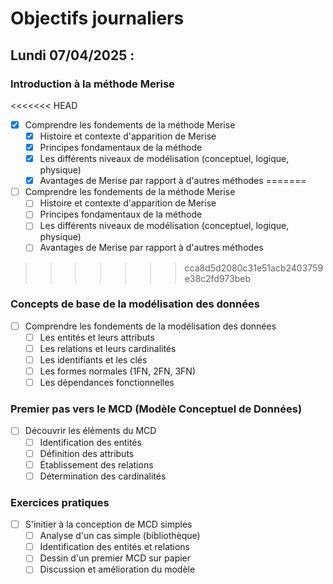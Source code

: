 # Objectifs journaliers

## Lundi 07/04/2025 :

### Introduction à la méthode Merise
<<<<<<< HEAD
- [x] Comprendre les fondements de la méthode Merise
  - [x] Histoire et contexte d'apparition de Merise
  - [x] Principes fondamentaux de la méthode
  - [x] Les différents niveaux de modélisation (conceptuel, logique, physique)
  - [x] Avantages de Merise par rapport à d'autres méthodes
=======
- [ ] Comprendre les fondements de la méthode Merise
  - [ ] Histoire et contexte d'apparition de Merise
  - [ ] Principes fondamentaux de la méthode
  - [ ] Les différents niveaux de modélisation (conceptuel, logique, physique)
  - [ ] Avantages de Merise par rapport à d'autres méthodes
>>>>>>> cca8d5d2080c31e51acb2403759e38c2fd973beb

### Concepts de base de la modélisation des données
- [ ] Comprendre les fondements de la modélisation des données
  - [ ] Les entités et leurs attributs
  - [ ] Les relations et leurs cardinalités
  - [ ] Les identifiants et les clés
  - [ ] Les formes normales (1FN, 2FN, 3FN)
  - [ ] Les dépendances fonctionnelles

### Premier pas vers le MCD (Modèle Conceptuel de Données)
- [ ] Découvrir les éléments du MCD
  - [ ] Identification des entités
  - [ ] Définition des attributs
  - [ ] Établissement des relations
  - [ ] Détermination des cardinalités

### Exercices pratiques
- [ ] S'initier à la conception de MCD simples
  - [ ] Analyse d'un cas simple (bibliothèque)
  - [ ] Identification des entités et relations
  - [ ] Dessin d'un premier MCD sur papier
  - [ ] Discussion et amélioration du modèle 